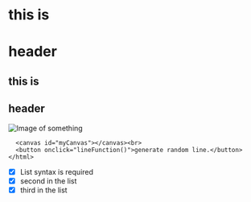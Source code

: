 # this is <h1> header
## this is <h2> header

![Image of something](https://realpython.com/cdn-cgi/image/width=960,format=auto/https://files.realpython.com/media/NumPy-Random-Number-Generator_Watermarked.f87659b8e3ee.jpg)

``` <html>
  <canvas id="myCanvas"></canvas><br>
  <button onclick="lineFunction()">generate random line.</button>
</html>
```
- [x] List syntax is required
- [x] second in the list
- [x] third in the list
